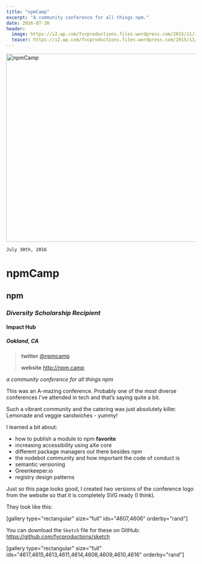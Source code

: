 ```yaml
---
title: "npmCamp"
excerpt: "A community conference for all things npm."
date: 2016-07-30
header:
  image: https://i2.wp.com/fvcproductions.files.wordpress.com/2015/11/img_0164.jpg
  teaser: https://i2.wp.com/fvcproductions.files.wordpress.com/2015/11/img_0164.jpg
---
```


<img class="wp-image-4607 size-full" src="https://fvcproductions.files.wordpress.com/2016/07/npm-light.png" alt="npmCamp" width="2000" height="500" />

<code>July 30th, 2016</code>
<h1 id="npmcamp">npmCamp</h1>
<h2 id="npm">npm</h2>
<h3 id="L-em-diversity-scholarship-recipient--em-"><em>Diversity Scholarship Recipient</em></h3>
<h4 id="impact-hub">Impact Hub</h4>
<h5 id="oakland--ca">Oakland, CA</h5>
<blockquote><strong>twitter</strong> <a href="http://twitter.com/@npmcamp" target="_blank">@npmcamp</a>

<strong>website</strong> <a href="http://npm.camp">http://npm.camp</a></blockquote>
<em>a community conference for all things npm</em>

This was an A-mazing conference. Probably one of the most diverse conferences I’ve attended in tech and that’s saying quite a bit.

Such a vibrant community and the catering was just absolutely killer. Lemonade and veggie sandwiches - yummy!

I learned a bit about:
<ul>
    <li>how to publish a module to npm <strong>favorite</strong></li>
    <li>increasing accessibility using aXe core</li>
    <li>different package managers out there besides npm</li>
    <li>the nodebot community and how important the code of conduct is</li>
    <li>semantic versioning</li>
    <li>Greenkeeper.io</li>
    <li>registry design patterns</li>
</ul>
Just so this page looks good, I created two versions of the conference logo from the website so that it is completely SVG ready (I think).

They look like this:

[gallery type="rectangular" size="full" ids="4607,4606" orderby="rand"]

You can download the <code>Sketch</code> file for these on GitHub: <a href="https://github.com/fvcproductions/sketch" target="_blank">https://github.com/fvcproductions/sketch</a>

[gallery type="rectangular" size="full" ids="4617,4615,4613,4611,4614,4608,4609,4610,4616" orderby="rand"]
